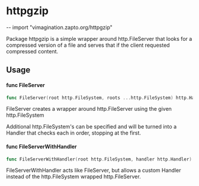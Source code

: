 # httpgzip
--
    import "vimagination.zapto.org/httpgzip"

Package httpgzip is a simple wrapper around http.FileServer that looks for a
compressed version of a file and serves that if the client requested compressed
content.

## Usage

#### func  FileServer

```go
func FileServer(root http.FileSystem, roots ...http.FileSystem) http.Handler
```
FileServer creates a wrapper around http.FileServer using the given
http.FileSystem

Additional http.FileSystem's can be specified and will be turned into a Handler
that checks each in order, stopping at the first.

#### func  FileServerWithHandler

```go
func FileServerWithHandler(root http.FileSystem, handler http.Handler) http.Handler
```
FileServerWithHandler acts like FileServer, but allows a custom Handler instead
of the http.FileSystem wrapped http.FileServer.
